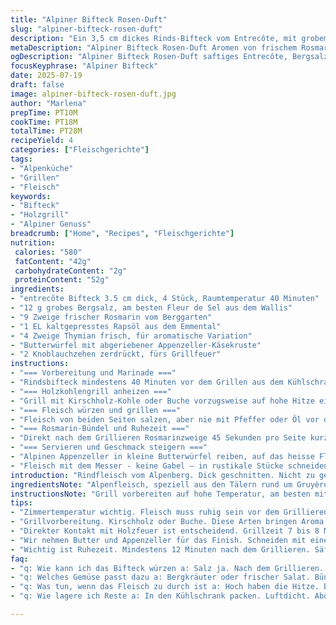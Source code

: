 ```yaml
---
title: "Alpiner Bifteck Rosen-Duft"
slug: "alpiner-bifteck-rosen-duft"
description: "Ein 3,5 cm dickes Rinds-Bifteck vom Entrecôte, mit grobem Bergsalz bestreut, ohne zusätzlichen Pfeffer oder Öl. Frischer Rosmarin aus dem Alpental wird in kleinen Bündeln gebunden, leicht gesalzen und mit Alpen-Kirsch-Holz vom Holzofen gegrillt. Die Grillzeit variiert um einige Minuten, je nach Hitze. Nach dem Grillieren ruht das Fleisch, Rosmarinzweige werden entwässert und für den letzten Griff benutzt. Das Aroma des Rosmarins durchdringt das saftige Bifteck. Auf dem Teller verteilte Rosmarinbündel umrahmen den Fleischgenuss. Ein Hauch Bergluft, ein Hauch Gruyère-Butter nebenbei. Ursprünglich französisch, aber hier alpin-angepasst."
metaDescription: "Alpiner Bifteck Rosen-Duft Aromen von frischem Rosmarin, köstlichem Rindsfleisch, und dem Charme der Alpen grillen im Freien"
ogDescription: "Alpiner Bifteck Rosen-Duft saftiges Entrecôte, Bergsalz, aromatischer Rosmarin vereint im Holzgrillgenuss aus den Alpen"
focusKeyphrase: "Alpiner Bifteck"
date: 2025-07-19
draft: false
image: alpiner-bifteck-rosen-duft.jpg
author: "Marlena"
prepTime: PT10M
cookTime: PT18M
totalTime: PT28M
recipeYield: 4
categories: ["Fleischgerichte"]
tags:
- "Alpenküche"
- "Grillen"
- "Fleisch"
keywords:
- "Bifteck"
- "Holzgrill"
- "Alpiner Genuss"
breadcrumb: ["Home", "Recipes", "Fleischgerichte"]
nutrition: 
 calories: "580"
 fatContent: "42g"
 carbohydrateContent: "2g"
 proteinContent: "52g"
ingredients:
- "entrecôte Bifteck 3.5 cm dick, 4 Stück, Raumtemperatur 40 Minuten"
- "12 g grobes Bergsalz, am besten Fleur de Sel aus dem Wallis"
- "9 Zweige frischer Rosmarin vom Berggarten"
- "1 EL kaltgepresstes Rapsöl aus dem Emmental"
- "4 Zweige Thymian frisch, für aromatische Variation"
- "Butterwürfel mit abgeriebener Appenzeller-Käsekruste"
- "2 Knoblauchzehen zerdrückt, fürs Grillfeuer"
instructions:
- "=== Vorbereitung und Marinade ==="
- "Rindsbifteck mindestens 40 Minuten vor dem Grillen aus dem Kühlschrank nehmen. Fleisch langsam auf Zimmertemperatur kommen lassen. Rosmarinzweige und Thymian zu 4 kleinen Sträussen binden. Mit wenig Rapsöl bestreichen. Das grobe Bergsalz bereitstellen."
- "=== Holzkohlengrill anheizen ==="
- "Grill mit Kirschholz-Kohle oder Buche vorzugsweise auf hohe Hitze einstellen. Die Grillschale mit Knoblauchzehen belegen, um aromatischen Rauch zu erzeugen. Rost mit Rapsöl großzügig einpinseln, damit das Fleisch nicht klebt."
- "=== Fleisch würzen und grillen ==="
- "Fleisch von beiden Seiten salzen, aber nie mit Pfeffer oder Öl vor dem Grillen behandeln. Direkten Kontakt mit dem Holzfeuer, so bleibt die Kruste intensiv. Fleisch für 7 bis 8 Minuten auf einer Seite grillen. Danach umdrehen und nochmals 7 Minuten für Medium rare. Die letzte Minute Rosmarinbündel auf den Rost legen, damit die Aromen frei werden."
- "=== Rosmarin-Bündel und Ruhezeit ==="
- "Direkt nach dem Grillieren Rosmarinzweige 45 Sekunden pro Seite kurz angrillen, bis sie lebendig grün sind und Duft entfalten. Drei Sträusse auf die Wärmplatte legen, Bifteck darauf betten. Das vierte bündeln und sanft über das Fleisch reiben. Fleisch mindestens 12 Minuten ruhen lassen, so zieht sich der Saft zurück in die Mitte."
- "=== Servieren und Geschmack steigern ==="
- "Alpinen Appenzeller in kleine Butterwürfel reiben, auf das heisse Fleisch legen, schmelzen lassen. Ein paar kleine Rosmarinzweige können für die Optik verteilt werden. Dazu passt Bündner Rösti oder ein frischer Salat aus Bergkräutern."
- "Fleisch mit dem Messer - keine Gabel – in rustikale Stücke schneiden. Die Bergluft spürt man auf der Zunge. Gruyère- und Appenzeller-Käse kommen neben die Butter und sorgen für den typischen Alpen-Touch."
introduction: "Rindfleisch vom Alpenberg. Dick geschnitten. Nicht zu gewürzt. Natur pur. Rosmarin frisch vom Garten, nicht überladen. Grill an. Kirschholz. Holzrauch zieht ein. Knoblauch mit aufs Feuer. Bifteck kriegt Bergsalz auf die Haut. Pfeffer bleibt weg – kann gewaltig sein. Rapsöl sorgt für weniger Rauchen, nicht auf dem Fleisch, sondern auf dem Rost. Rosmarin- und Thymianbündel haben ihr eigenes Ding. Kurz auf den Grill, Duft steigt auf. Fleisch wird kurz und heftig gegrillt. Einige Minuten jedeseits. Danach ruhen lassen. Saft ziehen lassen, Fasern entspannen sich. Butter mit Appenzeller nachher drauf, schmilzt sanft. Rösti oder frische Kräuter dazu. Das Leben in den Bergen spürt man im Geschmack."
ingredientsNote: "Alpenfleisch, speziell aus den Tälern rund um Gruyère oder das Appenzellerland, bringt den eigenen Geschmack mit sich. Bifteck mit 3,5 cm Stärke hat genug Substanz, um die Hitze zu überstehen und zugleich saftig zu bleiben. Bergsalz grob, nichts Feines, für Struktur auf der Oberfläche. Rosmarin und Thymian aus dem eigenen Kräutergarten oder Bergwiesen bringen die alpine Würze. Rapsöl hat einen neutralen Charakter und sorgt für saubere Hitze am Grillrost. Knoblauch auf dem Holzkohlefeuer gibt eine feine Rauchnote, die an Kaminabende erinnert. Butter und Käse - Appenzeller mit seiner kräftigen Note - dienen als aromatische Begleiter, die man über das heisse Fleisch zergehen lässt. Ersatzweise wäre würziger Bergkäse aus dem Jura möglich, wenn kein Appenzeller verfügbar ist."
instructionsNote: "Grill vorbereiten auf hohe Temperatur, am besten mit Kirschholz oder Buche im Holzkohlefeuer. Rost immer gut einfetten, besser Rapsöl mit einem Pinsel verteilen als das Fleisch ölen, sonst verbrennt der Saft. Salzen erst zum Schluss auf der Fläche wäre möglich, hier aber gleich zu Beginn, damit sich eine schöne Kruste bildet. Fleisch zwischendurch nicht wenden oder mit Gabel anstichen, damit kein Saft verlorengeht. Rosmarin- und Thymiangruppen sind für Geschmack und fürs Reiben. Dabei erkennt man, wie das Fett langsam Schmelz bekommt und das Aroma aufnimmt. Ruhezeit ist wichtig. Meist unterschätzt. Hier 12 Minuten, damit sich Temperatur gleichmässig verteilt. Das Fleisch muss nicht warten, frei von Pfeffer, sonst überdeckt das Gewürz das Rosmarinaroma. Butter mit Käse am Schluss leicht schmelzen, gibt einen intensiven Geschmack, passt zu frisch geriebenen Rösti oder Polenta mit Bergkräutern. Wer will, streut noch etwas frisch gemörserten Kampot-Pfeffer on top – aber bei Bedarf."
tips:
- "Zimmertemperatur wichtig. Fleisch muss ruhig sein vor dem Grillieren. 40 Minuten aus dem Kühlschrank nehmen. Nur Bergsalz nutzen. Grobes Salz ist besser. Auf die Haut streuen."
- "Grillvorbereitung. Kirschholz oder Buche. Diese Arten bringen Aroma. Die Grillschale mit zerdrücktem Knoblauch belegen. Rauch von Knoblauch erzeugt tollen Geschmack, aber nicht zu viel."
- "Direkter Kontakt mit Holzfeuer ist entscheidend. Grillzeit 7 bis 8 Minuten pro Seite. Bei Medium rare. Achten auf Hitze. Rosmarin kurz grillen, nur bis grün. Die Aromen werden intensiver."
- "Wir nehmen Butter und Appenzeller für das Finish. Schneiden mit einem Messer ist besser. In rustikalen Stücken servieren, keine Gabel. Das Gefühl von den Bergen im Geschmack."
- "Wichtig ist Ruhezeit. Mindestens 12 Minuten nach dem Grillieren. Säfte sammeln sich innen. Das genussvolle Fleisch profitiert von dieser Zeit. Kein Pfeffer vorher, das Rosmarin bleibt frei."
faq:
- "q: Wie kann ich das Bifteck würzen a: Salz ja. Nach dem Grillieren. Pfeffer bleibt weg. Das überdeckt Aromen. Rosmarin bringt frische noch besser."
- "q: Welches Gemüse passt dazu a: Bergkräuter oder frischer Salat. Bündner Rösti ist klassisch. Das ganze aufheizen und etwas Käse darüber streuen ist gut."
- "q: Was tun, wenn das Fleisch zu durch ist a: Hoch haben die Hitze. Beim nächsten Mal Temperatur checken. Fleisch nur einmal umdrehen, damit Saft bleibt."
- "q: Wie lagere ich Reste a: In den Kühlschrank packen. Luftdicht. Abdecken für weitere Tage. Aufwärmen auf dem Grill, so bleibt Geschmack erhalten."

---
```

